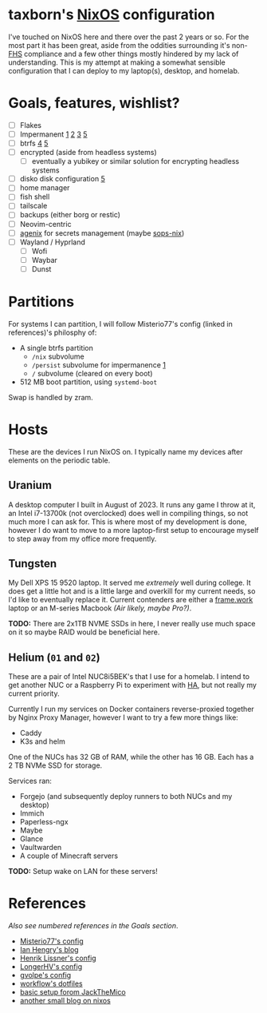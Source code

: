 # taxborn's [NixOS](https://nixos.org) configuration
I've touched on NixOS here and there over the past 2 years or so. For the most part it has been great,
aside from the oddities surrounding it's non-[FHS](https://refspecs.linuxfoundation.org/FHS_3.0/fhs/index.html)
compliance and a few other things mostly hindered by my lack of understanding. This is my attempt at making
a somewhat sensible configuration that I can deploy to my laptop(s), desktop, and homelab.

# Goals, features, wishlist?
- [ ] Flakes
- [ ] Impermanent [1] [2] [3] [5]
- [ ] btrfs [4] [5]
- [ ] encrypted (aside from headless systems)
  - [ ] eventually a yubikey or similar solution for encrypting headless systems
- [ ] disko disk configuration [5]
- [ ] home manager
- [ ] fish shell
- [ ] tailscale
- [ ] backups (either borg or restic)
- [ ] Neovim-centric
- [ ] [agenix](https://github.com/ryantm/agenix) for secrets management (maybe [sops-nix](https://github.com/Mic92/sops-nix))
- [ ] Wayland / Hyprland
  - [ ] Wofi
  - [ ] Waybar
  - [ ] Dunst

[1]: https://github.com/nix-community/impermanence
[2]: https://grahamc.com/blog/erase-your-darlings/
[3]: https://xeiaso.net/blog/paranoid-nixos-2021-07-18/
[4]: https://github.com/nix-community/impermanence?tab=readme-ov-file#btrfs-subvolumes
[5]: https://www.youtube.com/watch?v=YPKwkWtK7l0

# Partitions
For systems I can partition, I will follow Misterio77's config (linked in references)'s philosphy of:
- A single btrfs partition
  - `/nix` subvolume
  - `/persist` subvolume for impermanence [1]
  - `/` subvolume (cleared on every boot)
- 512 MB boot partition, using `systemd-boot`

Swap is handled by zram.

# Hosts
These are the devices I run NixOS on. I typically name my devices after elements on the periodic table.

## Uranium
A desktop computer I built in August of 2023. It runs any game I throw at it, an Intel i7-13700k (not overclocked) does well
in compiling things, so not much more I can ask for. This is where most of my development is done, however I do want to move
to a more laptop-first setup to encourage myself to step away from my office more frequently.

## Tungsten
My Dell XPS 15 9520 laptop. It served me *extremely* well during college. It does get a little hot and is a little
large and overkill for my current needs, so I'd like to eventually replace it. Current contenders are either a
[frame.work](https://frame.work) laptop or an M-series Macbook *(Air likely, maybe Pro?)*.

**TODO:** There are 2x1TB NVME SSDs in here, I never really use much space on it so maybe RAID would be beneficial here.

## Helium (`01` and `02`)
These are a pair of Intel NUC8i5BEK's that I use for a homelab. I intend to get another NUC or a Raspberry Pi
to experiment with [HA](https://en.wikipedia.org/wiki/High_availability), but not really my current priority.

Currently I run my services on Docker containers reverse-proxied together by Nginx Proxy Manager, however I want
to try a few more things like:
- Caddy
- K3s and helm

One of the NUCs has 32 GB of RAM, while the other has 16 GB. Each has a 2 TB NVMe SSD for storage.

Services ran:
- Forgejo (and subsequently deploy runners to both NUCs and my desktop)
- Immich
- Paperless-ngx
- Maybe
- Glance
- Vaultwarden
- A couple of Minecraft servers

**TODO:** Setup wake on LAN for these servers!

# References
*Also see numbered references in the Goals section*.
- [Misterio77's config](https://github.com/Misterio77/nix-config)
- [Ian Hengry's blog](https://ianthehenry.com/posts/)
- [Henrik Lissner's config](https://github.com/hlissner/dotfiles)
- [LongerHV's config](https://github.com/LongerHV/nixos-configuration)
- [gvolpe's config](https://github.com/gvolpe/nix-config)
- [workflow's dotfiles](https://github.com/workflow/dotfiles)
- [basic setup forom JackTheMico](https://github.com/JackTheMico/nixos-impermanent)
- [another small blog on nixos](https://guekka.github.io/)
